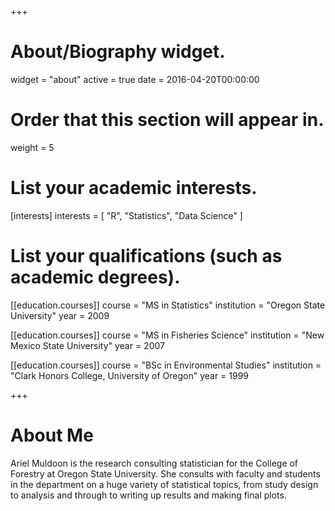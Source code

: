 +++
# About/Biography widget.
widget = "about"
active = true
date = 2016-04-20T00:00:00

# Order that this section will appear in.
weight = 5

# List your academic interests.
[interests]
  interests = [
    "R",
    "Statistics",
    "Data Science"
  ]

# List your qualifications (such as academic degrees).
[[education.courses]]
  course = "MS in Statistics"
  institution = "Oregon State University"
  year = 2009

[[education.courses]]
  course = "MS in Fisheries Science"
  institution = "New Mexico State University"
  year = 2007

[[education.courses]]
  course = "BSc in Environmental Studies"
  institution = "Clark Honors College, University of Oregon"
  year = 1999
 
+++

# About Me

Ariel Muldoon is the research consulting statistician for the College of Forestry at Oregon State University.  She consults with faculty and students in the department on a huge variety of statistical topics, from study design to analysis and through to writing up results and making final plots.   
